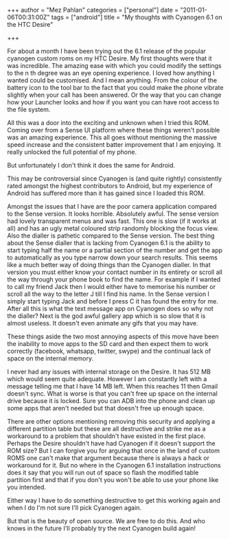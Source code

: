 +++
author = "Mez Pahlan"
categories = ["personal"]
date = "2011-01-06T00:31:00Z"
tags = ["android"]
title = "My thoughts with Cyanogen 6.1 on the HTC Desire"

+++

For about a month I have been trying out the 6.1 release of the popular cyanogen custom roms on my HTC Desire. My first
thoughts were that it was incredible. The amazing ease with which you could modify the settings to the n th degree was
an eye opening experience. I loved how anything I wanted could be customised. And I mean anything. From the colour of
the battery icon to the tool bar to the fact that you could make the phone vibrate slightly when your call has been
answered. Or the way that you can change how your Launcher looks and how if you want you can have root access to the
file system. 

<!--more-->

All this was a door into the exciting and unknown when I tried this ROM. Coming over from a Sense UI platform where
these things weren't possible was an amazing experience. This all goes without mentioning the massive speed increase and
the consistent batter improvement that I am enjoying. It really unlocked the full potential of my phone. 

But unfortunately I don't think it does the same for Android. 

This may be controversial since Cyanogen is (and quite rightly) consistently rated amongst the highest contributors to
Android, but my experience of Android has suffered more than it has gained since I loaded this ROM. 

Amongst the issues that I have are the poor camera application compared to the Sense version. It looks horrible.
Absolutely awful. The sense version had lovely transparent menus and was fast. This one is slow (if it works at all) and
has an ugly metal coloured strip randomly blocking the focus view. Also the dialler is pathetic compared to the Sense
version. The best thing about the Sense dialler that is lacking from Cyanogen 6.1 is the ability to start typing half
the name or a partial section of the number and get the app to automatically as you type narrow down your search
results. This seems like a much better way of doing things than the Cyanogen dialler. In that version you must either
know your contact number in its entirety or scroll all the way through your phone book to find the name. For example if
I wanted to call my friend Jack then I would either have to memorise his number or scroll all the way to the letter J
till I find his name. In the Sense version I simply start typing Jack and before I press C it has found the entry for
me. After all this is what the text message app on Cyanogen does so why not the dialler? Next is the god awful gallery
app which is so slow that it is almost useless. It doesn't even animate any gifs that you may have. 

These things aside the two most annoying aspects of this move have been the inability to move apps to the SD card and
then expect them to work correctly (facebook, whatsapp, twitter, swype) and the continual lack of space on the internal
memory. 

I never had any issues with internal storage on the Desire. It has 512 MB which would seem quite adequate. However I am
constantly left with a message telling me that I have 14 MB left. When this reaches 11 then Gmail doesn't sync. What is
worse is that you can't free up space on the internal drive because it is locked. Sure you can ADB into the phone and
clean up some apps that aren't needed but that doesn't free up enough space. 

There are other options mentioning removing this security and applying a different partition table but these are all
destructive and strike me as a workaround to a problem that shouldn't have existed in the first place. Perhaps the
Desire shouldn't have had Cyanogen if it doesn't support the ROM size? But I can forgive you for arguing that once in
the land of custom ROMS one can't make that argument because there is always a hack or workaround for it. But no where
in the Cyanogen 6.1 installation instructions does it say that you will run out of space so flash the modified table
partition first and that if you don't you won't be able to use your phone like you intended. 

Either way I have to do something destructive to get this working again and when I do I'm not sure I'll pick Cyanogen
again. 

But that is the beauty of open source. We are free to do this. And who knows in the future I'll probably try the next
Cyanogen build again!
